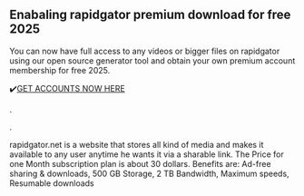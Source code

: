 ## Enabaling rapidgator premium download for free 2025

You can now have full access to any videos or bigger files on rapidgator using our open source generator tool and obtain your own premium account membership for free 2025.

✔️[GET ACCOUNTS NOW HERE](http://4free.cyou/to/rapidgator)

.

.

rapidgator.net is a website that stores all kind of media and makes it available to any user anytime he wants it via a sharable link.
The Price for one Month subscription plan is about 30 dollars. Benefits are:
Ad-free sharing & downloads,
500 GB Storage,
2 TB Bandwidth,
Maximum speeds,
Resumable downloads
